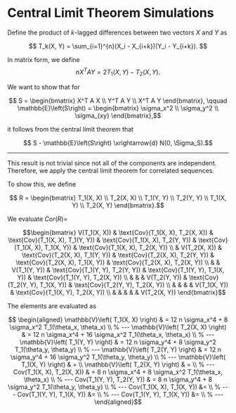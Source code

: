 # Central Limit Theorem Simulations

Define the product of $k$-lagged differences between two vectors $X$ and $Y$ as

$$
	T_k(X, Y) = \sum_{i=1}^{n}(X_i - X_{i+k})(Y_i - Y_{i+k}).
$$

In matrix form, we define
$$n X^T A Y = 2 T_1(X, Y) - T_2(X, Y). $$

We want to show that for
```math
	S =
	\begin{bmatrix}
		X^T A X \\
		Y^T A Y \\
		X^T A Y 
	\end{bmatrix},
	\qquad
	\mathbb{E}\left(S\right) =
	\begin{bmatrix}
		\sigma_x^2 \\
		\sigma_y^2 \\
		\sigma_{xy}
	\end{bmatrix},
```
it follows from the central limit theorem that
```math
	S - \mathbb{E}\left(S\right)
	\xrightarrow{d}
	N(0, \Sigma_S).
```

---

This result is not trivial since not all of the components are independent. Therefore, we apply the central limit theorem for correlated sequences.

To show this, we define
```math
	R =
	\begin{bmatrix}
		T_1(X, X) \\
		T_2(X, X) \\
		T_1(Y, Y) \\
		T_2(Y, Y) \\
		T_1(X, Y) \\
		T_2(X, Y)
	\end{bmatrix}.
```

We evaluate $Cor(R)=$
```math
\begin{bmatrix}
V(T_1(X, X)) & \text{Cov}(T_1(X, X), T_2(X, X)) & \text{Cov}(T_1(X, X), T_1(Y, Y)) & \text{Cov}(T_1(X, X), T_2(Y, Y)) & \text{Cov}(T_1(X, X), T_1(X, Y)) & \text{Cov}(T_1(X, X), T_2(X, Y)) \\
             & V(T_2(X, X))                     & \text{Cov}(T_2(X, X), T_1(Y, Y)) & \text{Cov}(T_2(X, X), T_2(Y, Y)) & \text{Cov}(T_2(X, X), T_1(X, Y)) & \text{Cov}(T_2(X, X), T_2(X, Y)) \\
             &                                  & V(T_1(Y, Y)) & \text{Cov}(T_1(Y, Y), T_2(Y, Y)) & \text{Cov}(T_1(Y, Y), T_1(X, Y)) & \text{Cov}(T_1(Y, Y), T_2(X, Y)) \\
             &                                  & & V(T_2(Y, Y)) & \text{Cov}(T_2(Y, Y), T_1(X, Y)) & \text{Cov}(T_2(Y, Y), T_2(X, Y)) \\
             &                                  & & & V(T_1(X, Y))                     & \text{Cov}(T_1(X, Y), T_2(X, Y)) \\
             &                                  & & &                                  & V(T_2(X, Y))
\end{bmatrix}
```

The elements are evaluated as
```math
	\begin{aligned}
		\mathbb{V}\left( T_1(X, X) \right)
		 & =
		12 n \sigma_x^4 +
		8 \sigma_x^2 T_1(\theta_x, \theta_x)  \\
		% ---
		\mathbb{V}\left( T_2(X, X) \right)
		 & =
		12 n \sigma_x^4 +
		16 \sigma_x^2 T_1(\theta_x, \theta_x) \\
		% ---
		\mathbb{V}\left( T_1(Y, Y) \right)
		 & =
		12 n \sigma_y^4 +
		8 \sigma_y^2 T_1(\theta_y, \theta_y)  \\
		% ---
		\mathbb{V}\left( T_2(Y, Y) \right)
		 & =
		12 n \sigma_y^4 +
		16 \sigma_y^2 T_1(\theta_y, \theta_y) \\
		% --- 
		\mathbb{V}\left( T_1(X, Y) \right)
		 & = \\
		\mathbb{V}\left( T_2(X, Y) \right)
		 & = \\
		% ---
		Cov(T_1(X, X), T_2(X, X))
		 & =
		8 n \sigma_x^4 +
		8 \sigma_x^2 T_1(\theta_x, \theta_x)  \\
		% ---
		Cov(T_1(Y, Y), T_2(Y, Y))
		 & =
		8 n \sigma_y^4 +
		8 \sigma_y^2 T_1(\theta_y, \theta_y) \\
		% ---
		Cov(T_1(X, X), T_1(X, Y))
    &=  \\
		% ---
		Cov(T_1(Y, Y), T_1(X, Y))
    &=  \\
		% ---
		Cov(T_1(Y, Y), T_1(X, Y))
    &=  \\
		% ---
	\end{aligned}
```



